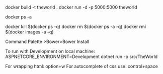 docker build -t theworld .
docker run -d -p 5000:5000 theworld

docker ps -a

docker kill $(docker ps -q)
docker rm $(docker ps -a -q)
docker rmi $(docker images -a -q)

Command Palette >Bower>Bower Install

To run with Development on local machine: ASPNETCORE_ENVIRONMENT=Development dotnet run -p src/TheWorld

For wrapping html: option+w
For autocomplete of css use: control+space
